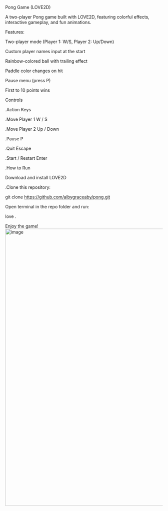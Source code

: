 Pong Game (LOVE2D)

A two-player Pong game built with LOVE2D, featuring colorful effects, interactive gameplay, and fun animations.

Features:

Two-player mode (Player 1: W/S, Player 2: Up/Down)

Custom player names input at the start

Rainbow-colored ball with trailing effect

Paddle color changes on hit

Pause menu (press P)

First to 10 points wins

Controls

.Action	Keys

.Move Player 1	W / S

.Move Player 2	Up / Down

.Pause	P

.Quit	Escape

.Start / Restart	Enter

.How to Run

Download and install LOVE2D

.Clone this repository:

git clone https://github.com/albygraceaby/pong.git

Open terminal in the repo folder and run:

love .

Enjoy the game!
<img width="1580" height="885" alt="image" src="https://github.com/user-attachments/assets/37772ef0-b7e1-4d08-9875-4ec1ff257cad" />

